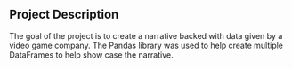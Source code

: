 ## Project Description

The goal of the project is to create a narrative backed with data given by a video game company. The Pandas library was used to help create multiple DataFrames to help show case the narrative.
